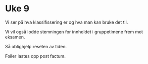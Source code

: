 # Uke 9

Vi ser på hva klassifissering er og hva man kan bruke det til.

Vi vil også lodde stemningen for innholdet i gruppetimene frem mot eksamen.

Så oblighjelp reseten av tiden.

Foiler lastes opp post factum.

